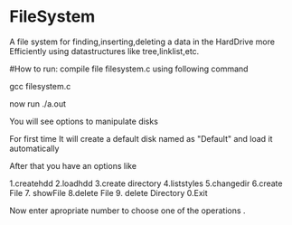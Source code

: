 # FileSystem
A file system for finding,inserting,deleting a data in the HardDrive more Efficiently using datastructures like tree,linklist,etc.

#How to run:
  compile file filesystem.c using following command
  
  gcc filesystem.c 
  
  now run ./a.out
  
  You will see options to manipulate disks
  
  For first time It will create a default disk named as "Default" and load it automatically
  
  After that you have an options like
  
  1.createhdd	2.loadhdd	3.create directory	4.liststyles	5.changedir	 6.create File 	 7. showFile 8.delete File 9. delete Directory 0.Exit
  
  Now enter apropriate number to choose one of the operations .
  
  
